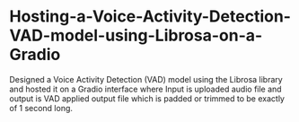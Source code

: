 # Hosting-a-Voice-Activity-Detection-VAD-model-using-Librosa-on-a-Gradio
Designed a Voice Activity Detection (VAD) model using the Librosa library and hosted it on a Gradio interface where Input is uploaded audio file and output is VAD applied output file which is padded or trimmed to be exactly of 1 second long.

